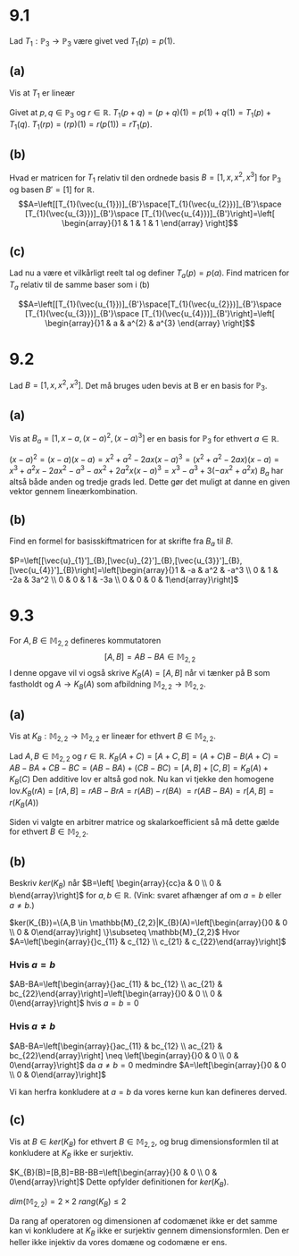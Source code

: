 # 9.1
Lad $T_{1}:\mathbb{P}_{3}\to \mathbb{P}_{3}$ være givet ved $T_{1}(p)=p(1)$.
## (a) 
Vis at $T_{1}$ er lineær

Givet at $p,q \in \mathbb{P}_{3}$ og $r \in \mathbb{R}$.
$T_{1}(p+q)=(p+q)(1)=p(1)+q(1)=T_{1}(p)+T_{1}(q)$.
$T_{1}(rp)=(rp)(1)=r(p(1))=rT_{1}(p)$.

## (b)
Hvad er matricen for $T_{1}$ relativ til den ordnede basis $B=[1,x,x^{2},x^{3}]$ for $\mathbb{P}_{3}$ og basen $B'=[1]$ for $\mathbb{R}$.
$$A=\left[[T_{1}(\vec{u_{1}})]_{B'}\space[T_{1}(\vec{u_{2}})]_{B'}\space [T_{1}(\vec{u_{3}})]_{B'}\space [T_{1}(\vec{u_{4}})]_{B'}\right]=\left[
\begin{array}{}1  & 1 & 1 & 1
\end{array}
\right]$$

## (c)
Lad nu a være et vilkårligt reelt tal og definer $T_{a}(p)=p(a)$. Find matricen for $T_{a}$ relativ til de samme baser som i (b)

$$A=\left[[T_{1}(\vec{u_{1}})]_{B'}\space[T_{1}(\vec{u_{2}})]_{B'}\space [T_{1}(\vec{u_{3}})]_{B'}\space [T_{1}(\vec{u_{4}})]_{B'}\right]=\left[
\begin{array}{}1 & a & a^{2} & a^{3}
\end{array}
\right]$$

# 9.2
Lad $B=[1,x,x^{2},x^{3}]$. Det må bruges uden bevis at B er en basis for $\mathbb{P}_{3}$.
## (a)
Vis at $B_{a}=[1,x-a,(x-a)^{2},(x-a)^{3}]$ er en basis for $\mathbb{P}_{3}$ for ethvert $a \in \mathbb{R}$.

$(x-a)^{2}=(x-a)(x-a)=x^{2}+a^{2}-2ax$$(x-a)^{3}=(x^{2}+a^{2}-2ax)(x-a)=x^{3}+a^{2}x-2ax^{2}-a^{3}-ax^{2}+2a^{2}x$$(x-a)^{3}=x^{3}-a^{3}+3(-ax^{2}+a^{2}x)$
$B_{a}$ har altså både anden og tredje grads led. Dette gør det muligt at danne en given vektor gennem lineærkombination.

## (b)
Find en formel for basisskiftmatricen for at skrifte fra $B_{a}$ til $B$.

$P=\left[[\vec{u}_{1}']_{B},[\vec{u}_{2}']_{B},[\vec{u_{3}}']_{B},[\vec{u_{4}}']_{B}\right]=\left[\begin{array}{}1 & -a & a^2  & -a^3 \\ 0 & 1 & -2a & 3a^2 \\ 0 & 0 & 1 & -3a \\ 0 & 0 & 0 & 1\end{array}\right]$

# 9.3
For $A,B \in \mathbb{M}_{2,2}$ defineres kommutatoren $$[A,B]=AB-BA \in \mathbb{M}_{2,2}$$ I denne opgave vil vi også skrive $K_{B}(A)=[A,B]$ når vi tænker på B som fastholdt og $A\rightarrow K_{B}(A)$ som afbildning $\mathbb{M}_{2,2}\to \mathbb{M}_{2,2}$. 
## (a)
Vis at $K_{B}:\mathbb{M}_{2,2}\to \mathbb{M}_{2,2}$ er lineær for ethvert $B \in \mathbb{M}_{2,2}$.

Lad $A,B \in \mathbb{M}_{2,2}$ og $r \in \mathbb{R}$.
$K_{B}(A+C)=[A+C,B]=(A+C)B-B(A+C)=AB-BA+CB-BC$$=(AB-BA)+(CB-BC)=[A,B]+[C,B]=K_{B}(A)+K_{B}(C)$
Den additive lov er altså god nok.
Nu kan vi tjekke den homogene lov.$K_{B}(rA)=[rA,B]=rAB-BrA=r(AB)-r(BA)$
$=r(AB-BA)=r[A,B]=r(K_{B}(A))$

Siden vi valgte en arbitrer matrice og skalarkoefficient så må dette gælde for ethvert $B \in \mathbb{M}_{2,2}$.
## (b)
Beskriv $ker(K_{B})$ når $B=\left[ \begin{array}{cc}a & 0 \\ 0 & b\end{array}\right]$ for $a,b \in \mathbb{R}$. (Vink: svaret afhænger af om $a=b$ eller $a \neq b$.)

$ker(K_{B})=\{A,B \in \mathbb{M}_{2,2}|K_{B}(A)=\left[\begin{array}{}0 & 0 \\ 0 & 0\end{array}\right] \}\subseteq \mathbb{M}_{2,2}$
Hvor $A=\left[\begin{array}{}c_{11} & c_{12} \\ c_{21} & c_{22}\end{array}\right]$

### Hvis $a=b$
$AB-BA=\left[\begin{array}{}ac_{11} & bc_{12} \\ ac_{21} & bc_{22}\end{array}\right]=\left[\begin{array}{}0 & 0 \\ 0 & 0\end{array}\right]$ hvis $a=b=0$

### Hvis $a \neq b$
$AB-BA=\left[\begin{array}{}ac_{11} & bc_{12} \\ ac_{21} & bc_{22}\end{array}\right] \neq \left[\begin{array}{}0 & 0 \\ 0 & 0\end{array}\right]$ da $a \neq b = 0$ medmindre $A=\left[\begin{array}{}0 & 0 \\ 0 & 0\end{array}\right]$

Vi kan herfra konkludere at $a=b$ da vores kerne kun kan defineres derved.

## (c)
Vis at $B \in ker(K_{B})$ for ethvert $B \in \mathbb{M}_{2,2}$, og brug dimensionsformlen til at konkludere at $K_{B}$ ikke er surjektiv.

$K_{B}(B)=[B,B]=BB-BB=\left[\begin{array}{}0 & 0 \\ 0 & 0\end{array}\right]$
Dette opfylder definitionen for $ker(K_{B})$.

$dim(\mathbb{M}_{2,2})=2 \times 2$
$rang(K_{B})\leq 2$

Da rang af operatoren og dimensionen af codomænet ikke er det samme kan vi konkludere at $K_{B}$ ikke er surjektiv gennem dimensionsformlen. Den er heller ikke injektiv da vores domæne og codomæne er ens.
